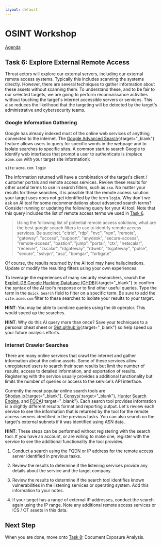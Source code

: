 ```yaml
---
layout: default
---
```


# OSINT Workshop
[Agenda](./index.md)

## Task 6: Explore External Remote Access

Threat actors will explore our external servers, including our external remote access systems. Typically this includes scanning the systems directly. However, there are several techniques to gather information about these assets without scanning them. To understand these, and to be fair to our selected targets, we are going to perform reconnaissance activities without touching the target's internet accessible servers or services. This also reduces the likelihood that the targeting will be detected by the target's administrative and cybersecurity teams.

### Google Information Gathering

Google has already indexed most of the online web services of anything connected to the internet. The [Google Advanced Search](https://www.google.co.uk/advanced_search){:target="_blank"} feature allows users to query for specific words in the webpage and to isolate searches to specific sites. A common start to search Google to identify web interfaces that prompt a user to authenticate is (replace `acme.com` with your target site information):

```site:acme.com login```

The information returned will have a combination of the target's client / customer portals and remote access services. Review these results for other useful terms to use in search filters, such as `sso`. No matter your results for these searches, it is possible that the remote access solution your target uses does not get identified by the term `login`. Why don't we ask an AI tool for some recommendations about advanced search terms? Consider running or updating the following query for your AI tool. Note that this query includes the list of remote access terms we used in [Task 6](task6.md).

> Using the following list of potential remote access solutions, what are the best google search filters to use to identify remote access services. Be succinct. "citrix", "rdp", "nvc", "vpn", "remote", "gateway", "access", "support", "anydesk", "secure-access", "remote-access", "bastion", "jump", "portal", "ctx", "netscalar", "receiver", "zscalar", "rdgateway", "rdweb", "tsgateway", "pulse", "secure", "sslvpn", "asa", "bomgar", "fortigate"

Of course, the results returned by the AI tool may have hallucinations. Update or modify the resulting filters using your own experiences. 

To leverage the experiences of many security researchers, search the [Exploit-DB Google Hacking Database (GHDB)](https://www.exploit-db.com/google-hacking-database){:target="_blank"} to confirm the syntax of the AI tool's response or to find other useful queries. Type the term in the `Quick Search` field to filter on a specific term. Be sure to add the `site:acme.com` filter to these searches to isolate your results to your target.

**HINT**: You may be able to combine queries using the `OR` operator. This would speed up the searches.

**HINT**: Why do this AI query more than once? Save your techniques to a personal cheat sheet or [Gist.github.io](https://gist.github.com/){:target="_blank"} so help speed up your future analysis efforts.

### Internet Crawler Searches

There are many online services that crawl the internet and gather information about the online assets. Some of these services allow unregistered users to search their scan results but limit the number of results, access to detailed information, and exportation of results. Registering with the service usually provides a additional functionality but limits the number of queries or access to the service's API interface.

Currently the most popular online search tools are [Shodan.io](https://www.shodan.io/){:target="_blank"}, [Censys](https://censys.io/){:target="_blank"}, [Hunter Search Engine](https://hunter.how/), and [FOCA](https://en.fofa.info/){:target="_blank"}. Each search tool provides information is a slightly different results format and reporting output. Let's review each service to see the information that is returned by the tool for the remote access servers identified in the previous tasks. You can also search on the target's external subnets if it was identified using ASN data.

**HINT**: These steps can be performed without registering with the search tool. If you have an account, or are willing to make one, register with the service to see the additional functionality the tool provides.

1. Conduct a search using the FQDN or IP address for the remote access server identified in previous tasks.

2. Review the results to determine if the listening services provide any details about the service and the target company. 

3. Review the results to determine if the search tool identifies known vulnerabilities in the listening services or operating system. Add this information to your notes.

4. If your target has a range of external IP addresses, conduct the search again using the IP range. Note any additional remote access services or ICS / OT assets in this data.

## Next Step

When you are done, move onto [Task 8](task8.md): Document Exposure Analysis.